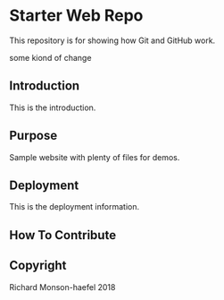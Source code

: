 # Starter Web Repo

This repository is for showing how Git and GitHub work.

some kiond of change

## Introduction

This is the introduction.

## Purpose

Sample website with plenty of files for demos.

## Deployment

This is the deployment information.

## How To Contribute

## Copyright

Richard Monson-haefel 2018